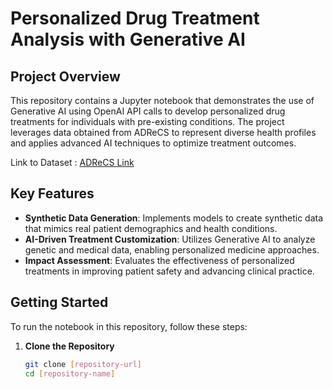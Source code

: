 # Personalized Drug Treatment Analysis with Generative AI

## Project Overview
This repository contains a Jupyter notebook that demonstrates the use of Generative AI using OpenAI API calls to develop personalized drug treatments for individuals with pre-existing conditions. The project leverages data obtained from ADReCS to represent diverse health profiles and applies advanced AI techniques to optimize treatment outcomes.

Link to Dataset : [ADReCS Link](http://bioinf.xmu.edu.cn/ADReCS-Target/browser.jsp)

## Key Features
- **Synthetic Data Generation**: Implements models to create synthetic data that mimics real patient demographics and health conditions.
- **AI-Driven Treatment Customization**: Utilizes Generative AI to analyze genetic and medical data, enabling personalized medicine approaches.
- **Impact Assessment**: Evaluates the effectiveness of personalized treatments in improving patient safety and advancing clinical practice.

## Getting Started
To run the notebook in this repository, follow these steps:

1. **Clone the Repository**
   ```bash
   git clone [repository-url]
   cd [repository-name]
